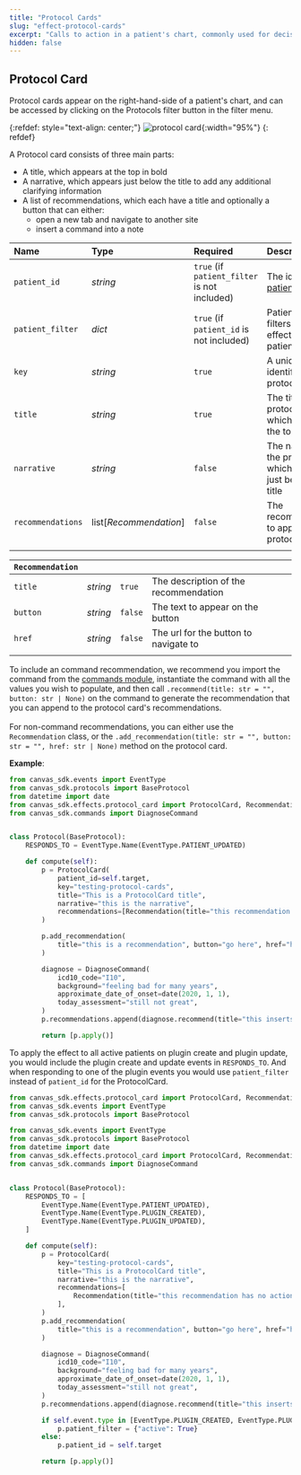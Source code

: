 ```yaml
---
title: "Protocol Cards"
slug: "effect-protocol-cards"
excerpt: "Calls to action in a patient's chart, commonly used for decision support intervention."
hidden: false
---
```


## Protocol Card

Protocol cards appear on the right-hand-side of a patient's chart, and can be accessed by clicking on the Protocols filter button in the filter menu.

{:refdef: style="text-align: center;"}
![protocol card](/assets/images/protocol-card.png){:width="95%"}
{: refdef}

A Protocol card consists of three main parts:

- A title, which appears at the top in bold
- A narrative, which appears just below the title to add any additional clarifying information
- A list of recommendations, which each have a title and optionally a button that can either:
  - open a new tab and navigate to another site
  - insert a command into a note

| Name              | Type                   | Required                                     | Description                                                             |
| :---------------- | :--------------------- | :------------------------------------------- | :---------------------------------------------------------------------- |
| `patient_id`      | _string_               | `true` (if `patient_filter` is not included) | The id of the [patient](/sdk/data-patient/)                             |
| `patient_filter`  | _dict_                 | `true` (if `patient_id` is not included)     | Patient queryset filters to apply the effect to multiple patients       |
| `key`             | _string_               | `true`                                       | A unique identifier for the protocol card                               |
| `title`           | _string_               | `true`                                       | The title for the protocol card, which appears at the top in bold       |
| `narrative`       | _string_               | `false`                                      | The narrative for the protocol card, which appears just below the title |
| `recommendations` | list[_Recommendation_] | `false`                                      | The recommendations to appear in the protocol card                      |
|                   |                        |                                              |                                                                         |

| `Recommendation` |          |         |                                       |
| :--------------- | :------- | :------ | :------------------------------------ |
| `title`          | _string_ | `true`  | The description of the recommendation |
| `button`         | _string_ | `false` | The text to appear on the button      |
| `href`           | _string_ | `false` | The url for the button to navigate to |
|                  |          |         |                                       |

To include an command recommendation, we recommend you import the command from the [commands module](/sdk/commands/), instantiate the command with all the values you wish to populate, and then call `.recommend(title: str = "", button: str | None)` on the command to generate the recommendation that you can append to the protocol card's recommendations.
</br>
</br>
For non-command recommendations, you can either use the `Recommendation` class, or the `.add_recommendation(title: str = "", button: str = "", href: str | None)` method on the protocol card.

**Example**:

```python
from canvas_sdk.events import EventType
from canvas_sdk.protocols import BaseProtocol
from datetime import date
from canvas_sdk.effects.protocol_card import ProtocolCard, Recommendation
from canvas_sdk.commands import DiagnoseCommand


class Protocol(BaseProtocol):
    RESPONDS_TO = EventType.Name(EventType.PATIENT_UPDATED)

    def compute(self):
        p = ProtocolCard(
            patient_id=self.target,
            key="testing-protocol-cards",
            title="This is a ProtocolCard title",
            narrative="this is the narrative",
            recommendations=[Recommendation(title="this recommendation has no action, just words!")]
        )

        p.add_recommendation(
            title="this is a recommendation", button="go here", href="https://canvasmedical.com/"
        )

        diagnose = DiagnoseCommand(
            icd10_code="I10",
            background="feeling bad for many years",
            approximate_date_of_onset=date(2020, 1, 1),
            today_assessment="still not great",
        )
        p.recommendations.append(diagnose.recommend(title="this inserts a diagnose command"))

        return [p.apply()]

```

To apply the effect to all active patients on plugin create and plugin update, you would include the plugin create and update events in `RESPONDS_TO`. And when responding to one of the plugin events you would use `patient_filter` instead of `patient_id` for the ProtocolCard.

```python
from canvas_sdk.effects.protocol_card import ProtocolCard, Recommendation
from canvas_sdk.events import EventType
from canvas_sdk.protocols import BaseProtocol

from canvas_sdk.events import EventType
from canvas_sdk.protocols import BaseProtocol
from datetime import date
from canvas_sdk.effects.protocol_card import ProtocolCard, Recommendation
from canvas_sdk.commands import DiagnoseCommand


class Protocol(BaseProtocol):
    RESPONDS_TO = [
        EventType.Name(EventType.PATIENT_UPDATED),
        EventType.Name(EventType.PLUGIN_CREATED),
        EventType.Name(EventType.PLUGIN_UPDATED),
    ]

    def compute(self):
        p = ProtocolCard(
            key="testing-protocol-cards",
            title="This is a ProtocolCard title",
            narrative="this is the narrative",
            recommendations=[
                Recommendation(title="this recommendation has no action, just words!")
            ],
        )
        p.add_recommendation(
            title="this is a recommendation", button="go here", href="https://canvasmedical.com/"
        )

        diagnose = DiagnoseCommand(
            icd10_code="I10",
            background="feeling bad for many years",
            approximate_date_of_onset=date(2020, 1, 1),
            today_assessment="still not great",
        )
        p.recommendations.append(diagnose.recommend(title="this inserts a diagnose command"))

        if self.event.type in [EventType.PLUGIN_CREATED, EventType.PLUGIN_UPDATED]:
            p.patient_filter = {"active": True}
        else:
            p.patient_id = self.target

        return [p.apply()]

```

<br/>
<br/>
<br/>
